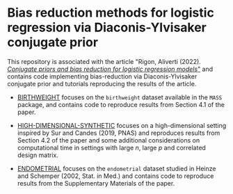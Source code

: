 # Bias reduction methods for logistic regression via Diaconis-Ylvisaker conjugate prior
This repository is associated with the article "Rigon, Aliverti (2022). [*Conjugate priors and bias reduction for logistic regression models*"](http://arxiv.org/abs/2202.08734) and contains code implementing bias-reduction via
Diaconis-Ylvisaker conjugate prior and tutorials reproducing the results of the article.

- [BIRTHWEIGHT](./BIRTHWEIGHT) focuses on the `birthweight` dataset available in the `MASS` package, and contains code to reproduce results from Section 4.1 of the paper. 
- [HIGH-DIMENSIONAL-SYNTHETIC](./HIGH-DIMENSIONAL-SYNTHETIC) focuses on a high-dimensional setting
inspired by Sur and Candes (2019, PNAS) and reproduces results from Section 4.2 of the paper and some additional considerations on computational time in settings with large *n*, large *p* and correlated design matrix.

- [ENDOMETRIAL](./ENDOMETRIAL) focuses on the `endometrial` dataset studied in Heinze and Schemper (2002, Stat. in Med.) and contains code to reproduce results from the Supplementary Materials of the paper.
